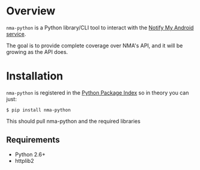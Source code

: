Overview
========

``nma-python`` is a Python library/CLI tool to interact with the [Notify My Android service](http://nma.usk.bz/).

The goal is to provide complete coverage over NMA's API, and it will be growing as the API does.


Installation
============

``nma-python`` is registered in the [Python Package Index](http://pypi.python.org/pypi/nma-python) so in theory you can just:

    $ pip install nma-python

This should pull nma-python and the required libraries


Requirements
------------

 * Python 2.6+
 * httplib2

